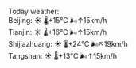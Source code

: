 Today weather:  
Beijing: ☀️   🌡️+15°C 🌬️↑15km/h  
Tianjin: ☀️   🌡️+16°C 🌬️↑15km/h  
Shijiazhuang: ☀️   🌡️+24°C 🌬️↖19km/h  
Tangshan: ☀️   🌡️+13°C 🌬️↑15km/h  
